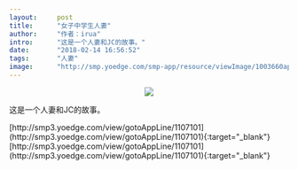 ```yaml
---
layout:     post
title:      "女子中学生人妻"
author:     "作者：irua"
intro:      "这是一个人妻和JC的故事。"
date:       "2018-02-14 16:56:52"
tags:       "人妻"
image:      "http://smp.yoedge.com/smp-app/resource/viewImage/1003660appline.png"
---
```

<div style="text-align: center">
<p><img src="http://smp.yoedge.com/smp-app/resource/viewImage/1003660appline.png"/></p>
</div>
<p class="post-meta">
<span>这是一个人妻和JC的故事。</span>
</p>
[http://smp3.yoedge.com/view/gotoAppLine/1107101](http://smp3.yoedge.com/view/gotoAppLine/1107101){:target="_blank"}
[http://smp3.yoedge.com/view/gotoAppLine/1107101](http://smp3.yoedge.com/view/gotoAppLine/1107101){:target="_blank"}


